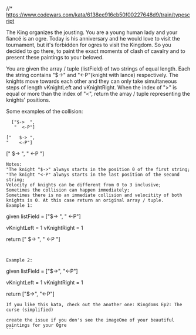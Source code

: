 //\* https://www.codewars.com/kata/6138ee916cb50f00227648d9/train/typescript

The King organizes the jousting. You are a young human lady and your fiancé is an ogre. Today is his anniversary and he would love to visit the tournament, but it's forbidden for ogres to visit the Kingdom. So you decided to go there, to paint the exact moments of clash of cavalry and to present these paintings to your beloved.

You are given the array / tuple (listField) of two strings of equal length. Each the string contains "$->" and "<-P"(knight with lance) respectively. The knights move towards each other and they can only take simultaneous steps of length vKnightLeft and vKnightRight. When the index of ">" is equal or more than the index of "<", return the array / tuple representing the knights' positions.

Some examples of the collision:

```
  ["$->  ",
   "  <-P"]
```

```
["   $-> ",
"    <-P"]
```

[" $-> ",
" <-P "]

```
Notes:
"The knight "$->" always starts in the position 0 of the first string;
"The knight "<-P" always starts in the last position of the second string;
Velocity of knights can be different from 0 to 3 inclusive;
Sometimes the collision can happen immediately;
Sometimes there is no an immediate collision and velocitity of both knights is 0. At this case return an original array / tuple.
Example 1:
```

given
listField = ["$-> ",
" <-P"]

vKnightLeft = 1
vKnightRight = 1

return
[" $-> ",
" <-P "]

```


Example 2:
```

given
listField = ["$->",
"<-P"]

vKnightLeft = 1
vKnightRight = 1

return
["$->",
"<-P"]

````
If you like this kata, check out the another one: Kingdoms Ep2: The curse (simplified)

create the issue if you don's see the imageOne of your beautiful paintings for your Ogre
```
````
